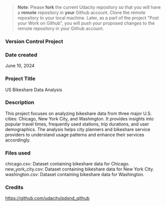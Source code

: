 >**Note**: Please **fork** the current Udacity repository so that you will have a **remote** repository in **your** Github account. Clone the remote repository to your local machine. Later, as a part of the project "Post your Work on Github", you will push your proposed changes to the remote repository in your Github account.

### Version Control Project

### Date created
June 10, 2024

### Project Title
US Bikeshare Data Analysis

### Description
This project focuses on analyzing bikeshare data from three major U.S. cities: Chicago, New York City, and Washington. It provides insights into popular travel times, frequently used stations, trip durations, and user demographics. The analysis helps city planners and bikeshare service providers to understand usage patterns and enhance their services accordingly.

### Files used
chicago.csv: Dataset containing bikeshare data for Chicago.
new_york_city.csv: Dataset containing bikeshare data for New York City.
washington.csv: Dataset containing bikeshare data for Washington.

### Credits
https://github.com/udacity/pdsnd_github



